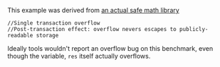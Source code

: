 This example was derived from [an actual safe math library](
https://github.com/Modular-Network/ethereum-libraries/blob/master/BasicMathLib/BasicMathLib.sol)

```solidity
//Single transaction overflow
//Post-transaction effect: overflow nevers escapes to publicly-readable storage
```

Ideally tools wouldn't report an overflow bug on this benchmark, even
though the variable, `res` itself actually overflows.
